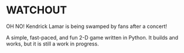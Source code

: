 # WATCHOUT
OH NO! Kendrick Lamar is being swamped by fans after a concert!

A simple, fast-paced, and fun 2-D game written in Python.
It builds and works, but it is still a work in progress. 
